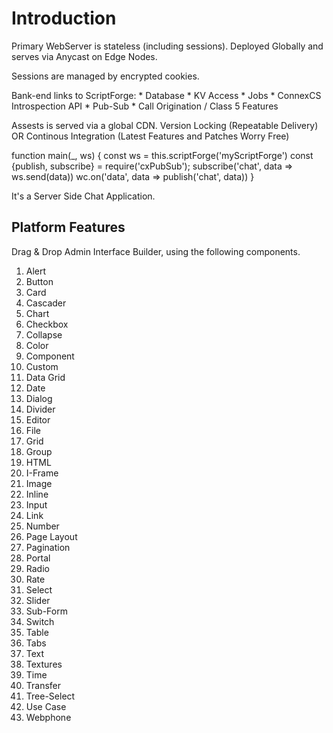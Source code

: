 # Introduction

Primary WebServer is stateless (including sessions). Deployed Globally and serves via Anycast on Edge Nodes.

Sessions are managed by encrypted cookies.

Bank-end links to ScriptForge:
    * Database
    * KV Access
    * Jobs
    * ConnexCS Introspection API
    * Pub-Sub
    * Call Origination / Class 5 Features

Assests is served via a global CDN.
Version Locking (Repeatable Delivery) OR Continous Integration (Latest Features and Patches Worry Free)

function main(_, ws) {
	const ws = this.scriptForge('myScriptForge')
	const {publish, subscribe} = require('cxPubSub');
	subscribe('chat', data => ws.send(data))
	wc.on('data', data => publish('chat', data))
}

It's a Server Side Chat Application.

## Platform Features

Drag & Drop Admin Interface Builder, using the following components.

1. Alert
2. Button
3. Card
4. Cascader
5. Chart
6. Checkbox
7. Collapse
8. Color
9. Component
10. Custom
11. Data Grid
12. Date
13. Dialog
14. Divider
15. Editor
16. File
17. Grid
18. Group
19. HTML
20. I-Frame
21. Image
22. Inline
23. Input
24. Link
25. Number
26. Page Layout
27. Pagination
28. Portal
29. Radio
30. Rate
31. Select
32. Slider
33. Sub-Form
34. Switch
35. Table
36. Tabs
37. Text
38. Textures
39. Time
40. Transfer
41. Tree-Select
42. Use Case
43. Webphone
